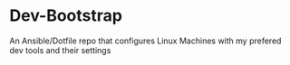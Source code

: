 # Dev-Bootstrap
An Ansible/Dotfile repo that configures Linux Machines with my prefered dev tools and their settings
